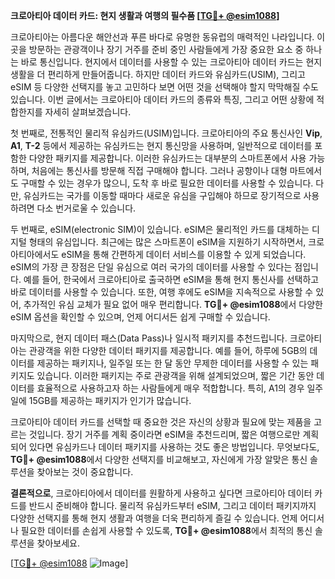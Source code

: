 **크로아티아 데이터 카드: 현지 생활과 여행의 필수품 [[TG💪+ @esim1088](https://t.me/s/esim1088)]**

크로아티아는 아름다운 해안선과 푸른 바다로 유명한 동유럽의 매력적인 나라입니다. 이곳을 방문하는 관광객이나 장기 거주를 준비 중인 사람들에게 가장 중요한 요소 중 하나는 바로 통신입니다. 현지에서 데이터를 사용할 수 있는 크로아티아 데이터 카드는 현지 생활을 더 편리하게 만들어줍니다. 하지만 데이터 카드와 유심카드(USIM), 그리고 eSIM 등 다양한 선택지를 놓고 고민하다 보면 어떤 것을 선택해야 할지 막막해질 수도 있습니다. 이번 글에서는 크로아티아 데이터 카드의 종류와 특징, 그리고 어떤 상황에 적합한지를 자세히 살펴보겠습니다.

첫 번째로, 전통적인 물리적 유심카드(USIM)입니다. 크로아티아의 주요 통신사인 **Vip**, **A1**, **T-2** 등에서 제공하는 유심카드는 현지 통신망을 사용하며, 일반적으로 데이터를 포함한 다양한 패키지를 제공합니다. 이러한 유심카드는 대부분의 스마트폰에서 사용 가능하며, 처음에는 통신사를 방문해 직접 구매해야 합니다. 그러나 공항이나 대형 마트에서도 구매할 수 있는 경우가 많으니, 도착 후 바로 필요한 데이터를 사용할 수 있습니다. 다만, 유심카드는 국가를 이동할 때마다 새로운 유심을 구입해야 하므로 장기적으로 사용하려면 다소 번거로울 수 있습니다.

두 번째로, eSIM(electronic SIM)이 있습니다. eSIM은 물리적인 카드를 대체하는 디지털 형태의 유심입니다. 최근에는 많은 스마트폰이 eSIM을 지원하기 시작하면서, 크로아티아에서도 eSIM을 통해 간편하게 데이터 서비스를 이용할 수 있게 되었습니다. eSIM의 가장 큰 장점은 단일 유심으로 여러 국가의 데이터를 사용할 수 있다는 점입니다. 예를 들어, 한국에서 크로아티아로 출국하면 eSIM을 통해 현지 통신사를 선택하고 바로 데이터를 사용할 수 있습니다. 또한, 여행 후에도 eSIM을 지속적으로 사용할 수 있어, 추가적인 유심 교체가 필요 없어 매우 편리합니다. **TG💪+ @esim1088**에서 다양한 eSIM 옵션을 확인할 수 있으며, 언제 어디서든 쉽게 구매할 수 있습니다.

마지막으로, 현지 데이터 패스(Data Pass)나 일시적 패키지를 추천드립니다. 크로아티아는 관광객을 위한 다양한 데이터 패키지를 제공합니다. 예를 들어, 하루에 5GB의 데이터를 제공하는 패키지나, 일주일 또는 한 달 동안 무제한 데이터를 사용할 수 있는 패키지도 있습니다. 이러한 패키지는 주로 관광객을 위해 설계되었으며, 짧은 기간 동안 데이터를 효율적으로 사용하고자 하는 사람들에게 매우 적합합니다. 특히, A1의 경우 일주일에 15GB를 제공하는 패키지가 인기가 많습니다.

크로아티아 데이터 카드를 선택할 때 중요한 것은 자신의 상황과 필요에 맞는 제품을 고르는 것입니다. 장기 거주를 계획 중이라면 eSIM을 추천드리며, 짧은 여행으로만 계획되어 있다면 유심카드나 데이터 패키지를 사용하는 것도 좋은 방법입니다. 무엇보다도, **TG💪+ @esim1088**에서 다양한 선택지를 비교해보고, 자신에게 가장 알맞은 통신 솔루션을 찾아보는 것이 중요합니다.

**결론적으로**, 크로아티아에서 데이터를 원활하게 사용하고 싶다면 크로아티아 데이터 카드를 반드시 준비해야 합니다. 물리적 유심카드부터 eSIM, 그리고 데이터 패키지까지 다양한 선택지를 통해 현지 생활과 여행을 더욱 편리하게 즐길 수 있습니다. 언제 어디서나 필요한 데이터를 손쉽게 사용할 수 있도록, **TG💪+ @esim1088**에서 최적의 통신 솔루션을 찾아보세요.

[[TG💪+ @esim1088](https://t.me/s/esim1088) ![Image](https://i.postimg.cc/Y0z9fWf4/image.png)]